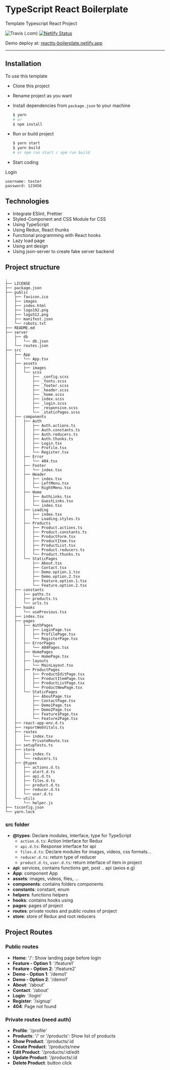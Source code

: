 # TypeScript React Boilerplate

Template Typescript React Project

![Travis (.com)](https://img.shields.io/travis/com/tienduy-nguyen/typescript-react-boilerplate)
[![Netlify Status](https://api.netlify.com/api/v1/badges/2c01fcbb-9811-4e0e-b86c-e1b79e4f2c46/deploy-status)](https://app.netlify.com/sites/reactts-boilerplate/deploys)


Demo deploy at: [reactts-boilerplate.netlify.app](https://reactts-boilerplate.netlify.app/)


---
## Installation

To use this template
- Clone this project
- Rename project as you want
- Install dependencies from `package.json` to your machine
  
  ```bash
  $ yarn
  # or
  $ npm install
  ```

- Run or build project
  ```bash
  $ yarn start
  $ yarn build
  # or npm run start / npm run build
  ```
- Start coding

Login
```
username: tester
password: 123456
```


## Technologies
  - Integrate ESlint, Prettier
  - Styled-Component and CSS Module for CSS
  - Using TypeScript
  - Using Redux, React thunks
  - Functional programming with React hooks
  - Lazy load page
  - Using ant design
  - Using json-server to create fake server backend
  

## Project structure

```tree
.
├── LICENSE
├── package.json
├── public
│   ├── favicon.ico
│   ├── images
│   ├── index.html
│   ├── logo192.png
│   ├── logo512.png
│   ├── manifest.json
│   └── robots.txt
├── README.md
├── server
│   ├── db
│   │   └── db.json
│   └── routes.json
├── src
│   ├── App
│   │   └── App.tsx
│   ├── assets
│   │   ├── images
│   │   └── scss
│   │       ├── _config.scss
│   │       ├── _fonts.scss
│   │       ├── _footer.scss
│   │       ├── _header.scss
│   │       ├── _home.scss
│   │       ├── index.scss
│   │       ├── _login.scss
│   │       ├── _responsive.scss
│   │       └── _staticPages.scss
│   ├── components
│   │   ├── Auth
│   │   │   ├── Auth.actions.ts
│   │   │   ├── Auth.constants.ts
│   │   │   ├── Auth.reducers.ts
│   │   │   ├── Auth.thunks.ts
│   │   │   ├── Login.tsx
│   │   │   ├── Profile.tsx
│   │   │   └── Register.tsx
│   │   ├── Error
│   │   │   └── 404.tsx
│   │   ├── Footer
│   │   │   └── index.tsx
│   │   ├── Header
│   │   │   ├── index.tsx
│   │   │   ├── LeftMenu.tsx
│   │   │   └── RightMenu.tsx
│   │   ├── Home
│   │   │   ├── AuthLinks.tsx
│   │   │   ├── GuestLinks.tsx
│   │   │   └── index.tsx
│   │   ├── Loading
│   │   │   ├── index.tsx
│   │   │   └── Loading.styles.ts
│   │   ├── Products
│   │   │   ├── Product.actions.ts
│   │   │   ├── Product.constants.ts
│   │   │   ├── ProductForm.tsx
│   │   │   ├── ProductItem.tsx
│   │   │   ├── ProductList.tsx
│   │   │   ├── Product.reducers.ts
│   │   │   └── Product.thunks.ts
│   │   └── StaticPages
│   │       ├── About.tsx
│   │       ├── Contact.tsx
│   │       ├── Demo.option.1.tsx
│   │       ├── Demo.option.2.tsx
│   │       ├── Feature.option.1.tsx
│   │       └── Feature.option.2.tsx
│   ├── constants
│   │   ├── paths.ts
│   │   ├── products.ts
│   │   └── urls.ts
│   ├── hooks
│   │   └── usePrevious.tsx
│   ├── index.tsx
│   ├── pages
│   │   ├── AuthPages
│   │   │   ├── LoginPage.tsx
│   │   │   ├── ProfilePage.tsx
│   │   │   └── RegisterPage.tsx
│   │   ├── ErrorPages
│   │   │   └── 404Pages.tsx
│   │   ├── HomePages
│   │   │   └── HomePage.tsx
│   │   ├── layouts
│   │   │   └── MainLayout.tsx
│   │   ├── ProductPages
│   │   │   ├── ProductEditPage.tsx
│   │   │   ├── ProductItemPage.tsx
│   │   │   ├── ProductListPage.tsx
│   │   │   └── ProductNewPage.tsx
│   │   └── StaticPages
│   │       ├── AboutPage.tsx
│   │       ├── ContactPage.tsx
│   │       ├── Demo1Page.tsx
│   │       ├── Demo2Page.tsx
│   │       ├── Feature1Page.tsx
│   │       └── Feature2Page.tsx
│   ├── react-app-env.d.ts
│   ├── reportWebVitals.ts
│   ├── routes
│   │   ├── index.tsx
│   │   └── PrivateRoute.tsx
│   ├── setupTests.ts
│   ├── store
│   │   ├── index.ts
│   │   └── reducers.ts
│   ├── @types
│   │   ├── actions.d.ts
│   │   ├── alert.d.ts
│   │   ├── api.d.ts
│   │   ├── files.d.ts
│   │   ├── product.d.ts
│   │   ├── reducer.d.ts
│   │   └── user.d.ts
│   └── utils
│       └── helper.js
├── tsconfig.json
└── yarn.lock

```
  
### src folder
  - **@types**: Declare modules, interface, type for TypeScript
    - `action.d.ts`: Action Interface for Redux
    - `api.d.ts`: Response interface for api
    - `files.d.ts`: Declare modules for images, videos, css formats...
    - `reducer.d.ts`: return type of reducer
    - `product.d.ts`, `user.d.ts`: return interface of item in project
  - **api**: services, contains functions get, post .. api (axios e.g)
  - **App**: component App
  - **assets**: images, videos, files, …
  - **components**: contains folders components
  - **constants**: constant, enum
  - **helpers**: functions helpers
  - **hooks**: contains hooks using
  - **pages**: pages of project
  - **routes**: private routes and public routes of project
  - **store**: store of Redux and root reducers

## Project Routes
### Public routes
- **Home**: '/': Show landing page before login
- **Feature - Option 1**: '/feature1'
- **Feature - Option 2**: '/feature2'
- **Demo - Option 1**: '/demo1'
- **Demo - Option 2**: '/demo1'
- **About**: '/about'
- **Contact**: '/about'
- **Login**: '/login'
- **Register**: '/signup'
- **404**: Page not found

### Private routes (need auth)
- **Profile**: '/profile'
- **Products**: '/' or '/products': Show list of products
- **Show Product**: '/products/:id
- **Create Product**: '/products/new
- **Edit Product**: '/products/:id/edit
- **Update Product**: '/products/:id
- **Delete Product**: button click